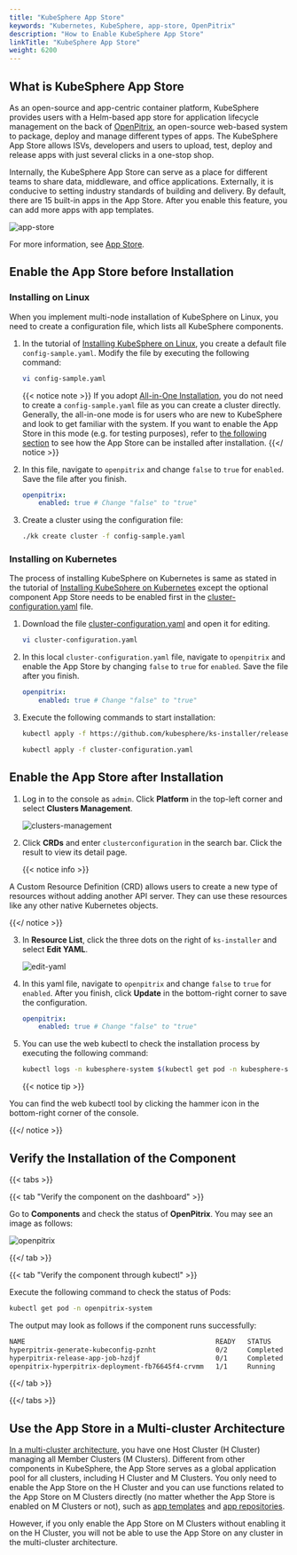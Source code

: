 ```yaml
---
title: "KubeSphere App Store"
keywords: "Kubernetes, KubeSphere, app-store, OpenPitrix"
description: "How to Enable KubeSphere App Store"
linkTitle: "KubeSphere App Store"
weight: 6200
---
```


## What is KubeSphere App Store

As an open-source and app-centric container platform, KubeSphere provides users with a Helm-based app store for application lifecycle management on the back of [OpenPitrix](https://github.com/openpitrix/openpitrix), an open-source web-based system to package, deploy and manage different types of apps. The KubeSphere App Store allows ISVs, developers and users to upload, test, deploy and release apps with just several clicks in a one-stop shop.

Internally, the KubeSphere App Store can serve as a place for different teams to share data, middleware, and office applications. Externally, it is conducive to setting industry standards of building and delivery. By default, there are 15 built-in apps in the App Store. After you enable this feature, you can add more apps with app templates.

![app-store](/images/docs/enable-pluggable-components/kubesphere-app-store/app-store.png)

For more information, see [App Store](../../application-store/).

## Enable the App Store before Installation

### Installing on Linux

When you implement multi-node installation of KubeSphere on Linux, you need to create a configuration file, which lists all KubeSphere components.

1. In the tutorial of [Installing KubeSphere on Linux](../../installing-on-linux/introduction/multioverview/), you create a default file `config-sample.yaml`. Modify the file by executing the following command:

    ```bash
    vi config-sample.yaml
    ```

    {{< notice note >}}
If you adopt [All-in-One Installation](../../quick-start/all-in-one-on-linux/), you do not need to create a `config-sample.yaml` file as you can create a cluster directly. Generally, the all-in-one mode is for users who are new to KubeSphere and look to get familiar with the system. If you want to enable the App Store in this mode (e.g. for testing purposes), refer to [the following section](#enable-app-store-after-installation) to see how the App Store can be installed after installation.
    {{</ notice >}}

2. In this file, navigate to `openpitrix` and change `false` to `true` for `enabled`. Save the file after you finish.

    ```yaml
    openpitrix:
        enabled: true # Change "false" to "true"
    ```

3. Create a cluster using the configuration file:

    ```bash
    ./kk create cluster -f config-sample.yaml
    ```

### **Installing on Kubernetes**

The process of installing KubeSphere on Kubernetes is same as stated in the tutorial of [Installing KubeSphere on Kubernetes](../../installing-on-kubernetes/introduction/overview/) except the optional component App Store needs to be enabled first in the [cluster-configuration.yaml](https://github.com/kubesphere/ks-installer/releases/download/v3.0.0/cluster-configuration.yaml) file.

1. Download the file [cluster-configuration.yaml](https://github.com/kubesphere/ks-installer/releases/download/v3.0.0/cluster-configuration.yaml) and open it for editing.

    ```bash
    vi cluster-configuration.yaml
    ```

2. In this local `cluster-configuration.yaml` file, navigate to `openpitrix` and enable the App Store by changing `false` to `true` for `enabled`. Save the file after you finish.

    ```yaml
    openpitrix:
        enabled: true # Change "false" to "true"
    ```

3. Execute the following commands to start installation:

    ```bash
    kubectl apply -f https://github.com/kubesphere/ks-installer/releases/download/v3.0.0/kubesphere-installer.yaml

    kubectl apply -f cluster-configuration.yaml
    ```

## Enable the App Store after Installation

1. Log in to the console as `admin`. Click **Platform** in the top-left corner and select **Clusters Management**.
   
   ![clusters-management](/images/docs/enable-pluggable-components/kubesphere-app-store/clusters-management.png)

2. Click **CRDs** and enter `clusterconfiguration` in the search bar. Click the result to view its detail page.

    {{< notice info >}}

A Custom Resource Definition (CRD) allows users to create a new type of resources without adding another API server. They can use these resources like any other native Kubernetes objects.

{{</ notice >}}

3. In **Resource List**, click the three dots on the right of `ks-installer` and select **Edit YAML**.

    ![edit-yaml](/images/docs/enable-pluggable-components/kubesphere-app-store/edit-yaml.png)

4. In this yaml file, navigate to `openpitrix` and change `false` to `true` for `enabled`. After you finish, click **Update** in the bottom-right corner to save the configuration.

    ```yaml
    openpitrix:
        enabled: true # Change "false" to "true"
    ```

5. You can use the web kubectl to check the installation process by executing the following command:

    ```bash
    kubectl logs -n kubesphere-system $(kubectl get pod -n kubesphere-system -l app=ks-install -o jsonpath='{.items[0].metadata.name}') -f
    ```

    {{< notice tip >}}
    

You can find the web kubectl tool by clicking the hammer icon in the bottom-right corner of the console.

{{</ notice >}}

## Verify the Installation of the Component

{{< tabs >}}

{{< tab "Verify the component on the dashboard" >}}

Go to **Components** and check the status of **OpenPitrix**. You may see an image as follows:

![openpitrix](/images/docs/enable-pluggable-components/kubesphere-app-store/openpitrix.png)

{{</ tab >}}

{{< tab "Verify the component through kubectl" >}}

Execute the following command to check the status of Pods:

```bash
kubectl get pod -n openpitrix-system
```

The output may look as follows if the component runs successfully:

```bash
NAME                                                READY   STATUS      RESTARTS   AGE
hyperpitrix-generate-kubeconfig-pznht               0/2     Completed   0          1h6m
hyperpitrix-release-app-job-hzdjf                   0/1     Completed   0          1h6m
openpitrix-hyperpitrix-deployment-fb76645f4-crvmm   1/1     Running     0          1h6m
```

{{</ tab >}}

{{</ tabs >}}

## Use the App Store in a Multi-cluster Architecture

[In a multi-cluster architecture](../../multicluster-management/introduction/kubefed-in-kubesphere/), you have one Host Cluster (H Cluster) managing all Member Clusters (M Clusters). Different from other components in KubeSphere, the App Store serves as a global application pool for all clusters, including H Cluster and M Clusters. You only need to enable the App Store on the H Cluster and you can use functions related to the App Store on M Clusters directly (no matter whether the App Store is enabled on M Clusters or not), such as [app templates](../../project-user-guide/application/app-template/) and [app repositories](../../workspace-administration/app-repository/import-helm-repository/).

However, if you only enable the App Store on M Clusters without enabling it on the H Cluster, you will not be able to use the App Store on any cluster in the multi-cluster architecture.